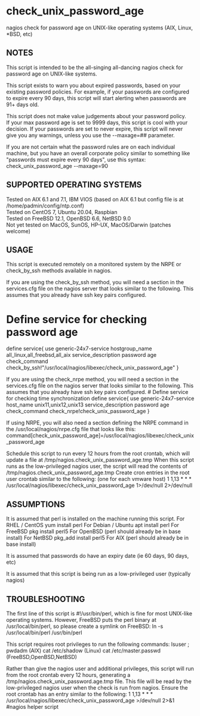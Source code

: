 # check_unix_password_age
nagios check for password age on UNIX-like operating systems (AIX, Linux, *BSD, etc)

 NOTES
 -----
  This script is intended to be the all-singing all-dancing nagios check for password age on UNIX-like systems.

 This script exists to warn you about expired passwords, based on your existing password policies.
 For example, if your passwords are configured to expire every 90 days, 
 this script will start alerting when passwords are 91+ days old.

 This script does not make value judgements about your password policy.  
 If your max password age is set to 9999 days, this script is cool with your decision.
 If your passwords are set to never expire, this script will never give you any warnings, unless you use the --maxage=## parameter.

 If you are not certain what the password rules are on each individual machine, but you have an overall corporate policy similar
 to something like "passwords must expire every 90 days", use this syntax:
    check_unix_password_age --maxage=90

 

 SUPPORTED OPERATING SYSTEMS
 ---------------------------
  Tested on AIX 6.1 and 7.1, IBM VIOS (based on AIX 6.1 but config file is at /home/padmin/config/ntp.conf)  
  Tested on CentOS 7, Ubuntu 20.04, Raspbian  
  Tested on FreeBSD 12.1, OpenBSD 6.6, NetBSD 9.0  
  Not yet tested on MacOS, SunOS, HP-UX, MacOS/Darwin (patches welcome)  


 USAGE 
 -----
  This script is executed remotely on a monitored system by the NRPE or check_by_ssh
  methods available in nagios.

  If you are using the check_by_ssh method, you will need a section in the services.cfg
  file on the nagios server that looks similar to the following.
  This assumes that you already have ssh key pairs configured.
   # Define service for checking password age
   define service{
           use                             generic-24x7-service
           hostgroup_name                  all_linux,all_freebsd,all_aix
           service_description             password age
           check_command                   check_by_ssh!"/usr/local/nagios/libexec/check_unix_password_age"
           }

  If you are using the check_nrpe method, you will need a section in the services.cfg
  file on the nagios server that looks similar to the following.
  This assumes that you already have ssh key pairs configured.
   \# Define service for checking time synchronization
   define service{
           use                             generic-24x7-service
           host_name                       unix11,unix12,unix13
           service_description             password age
           check_command                   check_nrpe!check_unix_password_age 
           }

  If using NRPE, you will also need a section defining the NRPE command in the /usr/local/nagios/nrpe.cfg file that looks like this:
   command[check_unix_password_age]=/usr/local/nagios/libexec/check_unix_password_age


 Schedule this script to run every 12 hours from the root crontab, which will update a file at /tmp/nagios.check_unix_password_age.tmp
 When this script runs as the low-privileged nagios user, the script will read the contents of /tmp/nagios.check_unix_password_age.tmp 
 Create cron entries in the root user crontab similar to the following:  (one for each vmware host)
   1 1,13 * * * /usr/local/nagios/libexec/check_unix_password_age  1>/dev/null 2>/dev/null





 ASSUMPTIONS
 -----------
  It is assumed that perl is installed on the machine running this script.
     For RHEL / CentOS     yum install perl
     For Debian / Ubuntu   apt install perl
     For FreeBSD           pkg install perl5
     For OpenBSD           (perl should already be in base install)
     For NetBSD            pkg_add install perl5
     For AIX               (perl should already be in base install)

  It is assumed that passwords do have an expiry date (ie 60 days, 90 days, etc)

  It is assumed that this script is being run as a low-privileged user (typically nagios)







 TROUBLESHOOTING
 ---------------
   The first line of this script is #!/usr/bin/perl, which is fine for most UNIX-like operating systems.
   However, FreeBSD puts the perl binary at /usr/local/bin/perl, so please create a symlink on FreeBSD:
      ln -s /usr/local/bin/perl /usr/bin/perl

   This script requires root privileges to run the following commands:
       lsuser ; pwdadm         (AIX)
       cat /etc/shadow         (Linux)
       cat /etc/master.passwd  (FreeBSD,OpenBSD,NetBSD)

   Rather than give the nagios user and additional privileges, this script will run from the root crontab every 12 hours,
   generating a /tmp/nagios.check_unix_password.age.tmp file.  This file will be read by the low-privileged nagios user
   when the check is run from nagios.
   Ensure the root crontab has an entry similar to the following:
   1 1,13 * * * /usr/local/nagios/libexec/check_unix_password_age >/dev/null 2>&1 #nagios helper script 




